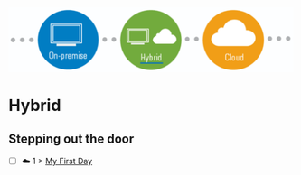 <p align="center">
  <img src="Hybrid.png">
</p>

# Hybrid



## Stepping out the door

- [ ] ☁️ 1 > [My First Day](Journey/001/Readme.md)
